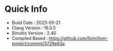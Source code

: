 # Quick Info
* Build Date : 2023-05-21
* Clang Version : 16.0.5
* Binutils Version : 2.40
* Compiled Based : https://github.com/llvm/llvm-project/commit/5729e63a

